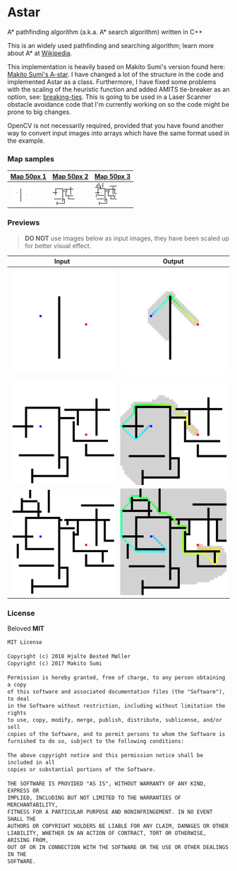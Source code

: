 # Astar
A* pathfinding algorithm (a.k.a. A* search algorithm) written in C++

This is an widely used pathfinding and searching algorithm; learn more about A* at [Wikipedia](https://en.wikipedia.org/wiki/A*_search_algorithm).

This implementation is heavily based on Makito Sumi's version found here: [Makito Sumi's A-star](https://github.com/SumiMakito/A-star). I have changed a lot of the structure in the code and implemented Astar as a class. Furthermore, I have fixed some problems with the scaling of the heuristic function and added AMITS tie-breaker as an option, see: [breaking-ties](http://theory.stanford.edu/~amitp/GameProgramming/Heuristics.html#breaking-ties). This is going to be used in a Laser Scanner obstacle avoidance code that I'm currently working on so the code might be prone to big changes.

OpenCV is not necessarily required, provided that you have found another way to convert input images into arrays which have the same format used in the example.

### Map samples

[Map 50px 1](assets/Map50_1.bmp) | [Map 50px 2](assets/Map50_2.bmp) | [Map 50px 3](assets/Map50_3.bmp)
------------ | ------------- | -------------
![Map 50px 1](assets/Map50_1.bmp) | ![Map 50px 2](assets/Map50_2.bmp) | ![Map 50px 3](assets/Map50_3.bmp)

### Previews

> **DO NOT** use images below as input images, they have been scaled up for better visual effect.

Input | Output
------------ | -------------
![Input](assets/Map50_1_Out.png) | ![Output](assets/Map50_1_Path.png)
![Input](assets/Map50_2_Out.png) | ![Output](assets/Map50_2_Path.png)
![Input](assets/Map50_3_Out.png) | ![Output](assets/Map50_3_Path.png)


### License
Beloved **MIT**

```
MIT License

Copyright (c) 2018 Hjalte Bested Møller
Copyright (c) 2017 Makito Sumi

Permission is hereby granted, free of charge, to any person obtaining a copy
of this software and associated documentation files (the "Software"), to deal
in the Software without restriction, including without limitation the rights
to use, copy, modify, merge, publish, distribute, sublicense, and/or sell
copies of the Software, and to permit persons to whom the Software is
furnished to do so, subject to the following conditions:

The above copyright notice and this permission notice shall be included in all
copies or substantial portions of the Software.

THE SOFTWARE IS PROVIDED "AS IS", WITHOUT WARRANTY OF ANY KIND, EXPRESS OR
IMPLIED, INCLUDING BUT NOT LIMITED TO THE WARRANTIES OF MERCHANTABILITY,
FITNESS FOR A PARTICULAR PURPOSE AND NONINFRINGEMENT. IN NO EVENT SHALL THE
AUTHORS OR COPYRIGHT HOLDERS BE LIABLE FOR ANY CLAIM, DAMAGES OR OTHER
LIABILITY, WHETHER IN AN ACTION OF CONTRACT, TORT OR OTHERWISE, ARISING FROM,
OUT OF OR IN CONNECTION WITH THE SOFTWARE OR THE USE OR OTHER DEALINGS IN THE
SOFTWARE.
```